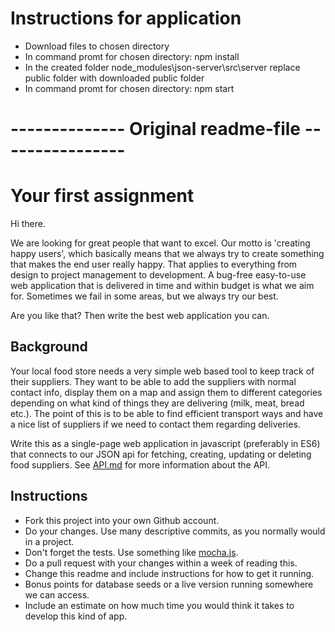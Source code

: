 
# Instructions for application

- Download files to chosen directory
- In command promt for chosen directory: npm install
- In the created folder node_modules\json-server\src\server replace public folder with downloaded public folder
- In command promt for chosen directory: npm start

# -------------- Original readme-file ----------------

# Your first assignment

Hi there. 

We are looking for great people that want to excel. Our motto is 'creating happy
users', which basically means that we always try to create something that makes
the end user really happy. That applies to everything from design to project
management to development. A bug-free easy-to-use web application that is
delivered in time and within budget is what we aim for. Sometimes we fail in
some areas, but we always try our best.

Are you like that? Then write the best web application you can. 

## Background

Your local food store needs a very simple web based tool to keep track of their
suppliers.  They want to be able to add the suppliers with normal contact info,
display them on a map and assign them to different categories depending on what
kind of things they are delivering (milk, meat, bread etc.). The point of this
is to be able to find efficient transport ways and have a nice list of suppliers
if we need to contact them regarding deliveries.

Write this as a single-page web application in javascript (preferably in ES6)
that connects to our JSON api for fetching, creating, updating or deleting food
suppliers. See [API.md](API.md) for more information about the API.

## Instructions

 * Fork this project into your own Github account. 
 * Do your changes. Use many descriptive commits, as you normally would in a
   project.
 * Don't forget the tests. Use something like [mocha.js](https://mochajs.org/).
 * Do a pull request with your changes within a week of reading this.
 * Change this readme and include instructions for how to get it running.
 * Bonus points for database seeds or a live version running somewhere we can
   access.
 * Include an estimate on how much time you would think it takes to develop this
   kind of app.
